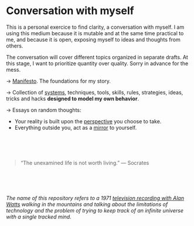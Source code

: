 # Conversation with myself

This is a personal exercice to find clarity, a conversation with myself. I am using this medium because it is mutable and at the same time practical to me, and because it is open, exposing myself to ideas and thoughts from others. 

The conversation will cover different topics organized in separate drafts. At this stage, I want to prioritize quantity over quality. Sorry in advance for the mess.

→ [Manifesto](manifesto.md). The foundations for my story.

→ Collection of [systems](systems.md), techniques, tools, skills, rules, strategies, ideas, tricks and hacks **designed to model my own behavior**.

→ Essays on random thoughts:
- Your reality is built upon the [perspective](perspective.md) you choose to take.
- Everything outside you, act as a [mirror](mirrors.md) to yourself.

<br><br><br>

> “The unexamined life is not worth living.” — Socrates

<br><br><br>

*The name of this repository refers to a 1971 [television recording with Alan Watts](https://www.youtube.com/watch?v=8aufuwMiKmE) walking in the mountains and talking about the limitations of technology and the problem of trying to keep track of an infinite universe with a single tracked mind.*